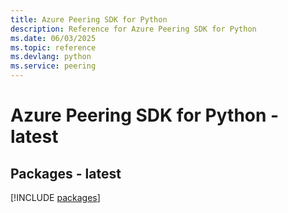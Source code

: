 ```yaml
---
title: Azure Peering SDK for Python
description: Reference for Azure Peering SDK for Python
ms.date: 06/03/2025
ms.topic: reference
ms.devlang: python
ms.service: peering
---
```

# Azure Peering SDK for Python - latest
## Packages - latest
[!INCLUDE [packages](peering-index.md)]